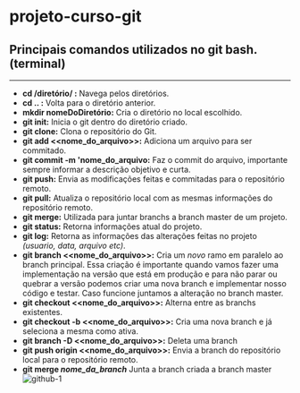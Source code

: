 # projeto-curso-git
## Principais comandos utilizados no git bash. (terminal)
---
* __cd /diretório/ :__ Navega pelos diretórios.
* __cd .. :__ Volta para o diretório anterior.
* __mkdir nomeDoDiretório:__ Cria o diretório no local escolhido.
* __git init:__ Inicia o git dentro do diretório criado.
* __git clone:__ Clona o repositório do Git.
* __git add <<nome_do_arquivo>>:__ Adiciona um arquivo para ser commitado.
* __git commit -m 'nome_do_arquivo:__ Faz o commit do arquivo, importante sempre informar a descrição objetivo e curta. 
* __git push:__ Envia as modificações feitas e commitadas para o repositório remoto.
* __git pull:__ Atualiza o repositório local com as mesmas informações do repositório remoto.
* __git merge:__ Utilizada para juntar branchs a branch master de um projeto.
* __git status:__ Retorna informações atual do projeto.
* __git log:__ Retorna as informações das alterações feitas no projeto *(usuario, data, arquivo etc)*.
* __git branch <<nome_do_arquivo>>:__ Cria um *novo* ramo em paralelo ao branch principal. Essa criação é importante quando vamos fazer uma implementação na versão que está em produção e para não parar ou quebrar a versão podemos criar uma nova branch e implementar nosso código e testar. Caso funcione juntamos a alteração no branch master. 
* __git checkout <<nome_do_arquivo>>:__ Alterna entre as branchs existentes.
* __git checkout -b <<nome_do_arquivo>>:__ Cria uma nova branch e já seleciona a mesma como ativa.
* __git branch -D <<nome_do_arquivo>>:__ Deleta uma branch
* __git push origin <<nome_do_arquivo>>:__ Envia a branch do repositório local para o repositório remoto.
* __git merge *nome_da_branch*__ Junta a branch criada a branch master
![github-1](https://user-images.githubusercontent.com/48392472/83338127-66ff7300-a297-11ea-8a31-9bf76864d720.png)
